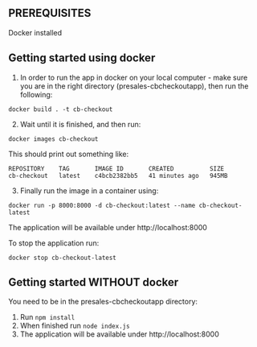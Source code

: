 ## PREREQUISITES
Docker installed

## Getting started using docker
1. In order to run the app in docker on your local computer - make sure you are in the right directory (presales-cbcheckoutapp), then run the following:
```
docker build . -t cb-checkout
```

2. Wait until it is finished, and then run:
```
docker images cb-checkout
```
This should print out something like:
```
REPOSITORY    TAG       IMAGE ID       CREATED          SIZE
cb-checkout   latest    c4bcb2382bb5   41 minutes ago   945MB
```

3. Finally run the image in a container using:
```
docker run -p 8000:8000 -d cb-checkout:latest --name cb-checkout-latest
```

The application will be available under http://localhost:8000

To stop the application run:
```
docker stop cb-checkout-latest
```


## Getting started WITHOUT docker
You need to be in the presales-cbcheckoutapp directory:
1. Run `npm install`
2. When finished run `node index.js`
3. The application will be available under http://localhost:8000
